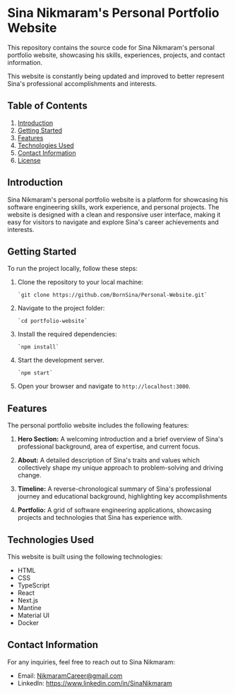 # Sina Nikmaram's Personal Portfolio Website

This repository contains the source code for Sina Nikmaram's personal portfolio website, showcasing his skills, experiences, projects, and contact information.

This website is constantly being updated and improved to better represent Sina's professional accomplishments and interests.

## Table of Contents

1. [Introduction](#introduction)
2. [Getting Started](#getting-started)
3. [Features](#features)
4. [Technologies Used](#technologies-used)
5. [Contact Information](#contact-information)
6. [License](#license)

## Introduction

Sina Nikmaram's personal portfolio website is a platform for showcasing his software engineering skills, work experience, and personal projects. The website is designed with a clean and responsive user interface, making it easy for visitors to navigate and explore Sina's career achievements and interests.

## Getting Started

To run the project locally, follow these steps:

1.  Clone the repository to your local machine:

        `git clone https://github.com/BornSina/Personal-Website.git`

2.  Navigate to the project folder:

        `cd portfolio-website`

3.  Install the required dependencies:

        `npm install`

4.  Start the development server.

        `npm start`

5.  Open your browser and navigate to `http://localhost:3000`.

## Features

The personal portfolio website includes the following features:

1. **Hero Section:** A welcoming introduction and a brief overview of Sina's professional background, area of expertise, and current focus.

2. **About:** A detailed description of Sina's traits and values which collectively shape my unique approach to problem-solving and driving change.

3. **Timeline:** A reverse-chronological summary of Sina's professional journey and educational background, highlighting key accomplishments

4. **Portfolio:** A grid of software engineering applications, showcasing projects and technologies that Sina has experience with.

## Technologies Used

This website is built using the following technologies:

- HTML
- CSS
- TypeScript
- React
- Next.js
- Mantine
- Material UI
- Docker

## Contact Information

For any inquiries, feel free to reach out to Sina Nikmaram:

- Email: NikmaramCareer@gmail.com
- LinkedIn: https://www.linkedin.com/in/SinaNikmaram

